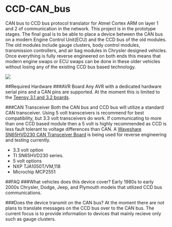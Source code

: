 # CCD-CAN_bus
CAN bus to CCD bus protocol translator for Atmel Cortex ARM on layer 1 and 2 of communication in the network.  This project is in the prototype stages.  The final goal is to be able to place a device between the CAN bus on a modern Engine Control Unit(ECU) and the CCD bus of the old modules.  The old modules include gauge clusters, body control modules, transmission controllers, and air bag modules in Chrysler designed vehicles.  Once everything is fully reverse engineered on both ends this means that modern engine swaps or ECU swaps can be done in these older vehicles without losing any of the existing CCD bus based technology.

![](docs/images/gaugewiggle.gif)

##Required Hardware
###AVR Board
Any AVR with a dedicated hardware serial pins and a CAN pins are supported.  At the moment this is limited to the [Teensy 3.1 and 3.2 boards](https://www.pjrc.com/store/teensy32.html).

###CAN Transceiver
Both the CAN bus and CCD bus will utilize a standard CAN transceiver.  Using 5 volt transceivers is recommend for best compatibility, but 3.3 volt transceivers do work.  If communicating to more than one CCD based module then a 5 volt is highly recommended as CCD is less fault tolerant to voltage differences than CAN.  A [Waveshare SN65HVD230 CAN Transceiver Board](https://www.amazon.com/gp/product/B00KM6XMXO/) is being used for reverse engineering and testing currently.

* 3.3 volt option
 * TI SN65HVD230 series.
* 5 volt options
 * NXP TJA1050T/VM,118
 * Microchip MCP2551

##FAQ
###What vehicles does this device cover?
Early 1980s to early 2000s Chrysler, Dodge, Jeep, and Plymouth models that utilized CCD bus communications.

###Does the device transmit on the CAN bus?
At the moment there are not plans to translate messages on the CCD bus over to the CAN bus.  The current focus is to provide information to devices that mainly recieve only such as gauge clusters.